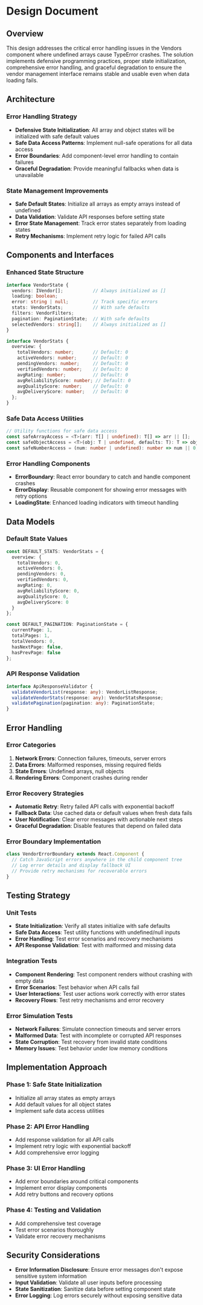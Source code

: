 # Design Document

## Overview

This design addresses the critical error handling issues in the Vendors component where undefined arrays cause TypeError crashes. The solution implements defensive programming practices, proper state initialization, comprehensive error handling, and graceful degradation to ensure the vendor management interface remains stable and usable even when data loading fails.

## Architecture

### Error Handling Strategy
- **Defensive State Initialization**: All array and object states will be initialized with safe default values
- **Safe Data Access Patterns**: Implement null-safe operations for all data access
- **Error Boundaries**: Add component-level error handling to contain failures
- **Graceful Degradation**: Provide meaningful fallbacks when data is unavailable

### State Management Improvements
- **Safe Default States**: Initialize all arrays as empty arrays instead of undefined
- **Data Validation**: Validate API responses before setting state
- **Error State Management**: Track error states separately from loading states
- **Retry Mechanisms**: Implement retry logic for failed API calls

## Components and Interfaces

### Enhanced State Structure
```typescript
interface VendorState {
  vendors: IVendor[];           // Always initialized as []
  loading: boolean;
  error: string | null;         // Track specific errors
  stats: VendorStats;           // With safe defaults
  filters: VendorFilters;
  pagination: PaginationState;  // With safe defaults
  selectedVendors: string[];    // Always initialized as []
}

interface VendorStats {
  overview: {
    totalVendors: number;       // Default: 0
    activeVendors: number;      // Default: 0
    pendingVendors: number;     // Default: 0
    verifiedVendors: number;    // Default: 0
    avgRating: number;          // Default: 0
    avgReliabilityScore: number; // Default: 0
    avgQualityScore: number;    // Default: 0
    avgDeliveryScore: number;   // Default: 0
  };
}
```

### Safe Data Access Utilities
```typescript
// Utility functions for safe data access
const safeArrayAccess = <T>(arr: T[] | undefined): T[] => arr || [];
const safeObjectAccess = <T>(obj: T | undefined, defaults: T): T => obj || defaults;
const safeNumberAccess = (num: number | undefined): number => num || 0;
```

### Error Handling Components
- **ErrorBoundary**: React error boundary to catch and handle component crashes
- **ErrorDisplay**: Reusable component for showing error messages with retry options
- **LoadingState**: Enhanced loading indicators with timeout handling

## Data Models

### Default State Values
```typescript
const DEFAULT_STATS: VendorStats = {
  overview: {
    totalVendors: 0,
    activeVendors: 0,
    pendingVendors: 0,
    verifiedVendors: 0,
    avgRating: 0,
    avgReliabilityScore: 0,
    avgQualityScore: 0,
    avgDeliveryScore: 0
  }
};

const DEFAULT_PAGINATION: PaginationState = {
  currentPage: 1,
  totalPages: 1,
  totalVendors: 0,
  hasNextPage: false,
  hasPrevPage: false
};
```

### API Response Validation
```typescript
interface ApiResponseValidator {
  validateVendorList(response: any): VendorListResponse;
  validateVendorStats(response: any): VendorStatsResponse;
  validatePagination(pagination: any): PaginationState;
}
```

## Error Handling

### Error Categories
1. **Network Errors**: Connection failures, timeouts, server errors
2. **Data Errors**: Malformed responses, missing required fields
3. **State Errors**: Undefined arrays, null objects
4. **Rendering Errors**: Component crashes during render

### Error Recovery Strategies
- **Automatic Retry**: Retry failed API calls with exponential backoff
- **Fallback Data**: Use cached data or default values when fresh data fails
- **User Notification**: Clear error messages with actionable next steps
- **Graceful Degradation**: Disable features that depend on failed data

### Error Boundary Implementation
```typescript
class VendorErrorBoundary extends React.Component {
  // Catch JavaScript errors anywhere in the child component tree
  // Log error details and display fallback UI
  // Provide retry mechanisms for recoverable errors
}
```

## Testing Strategy

### Unit Tests
- **State Initialization**: Verify all states initialize with safe defaults
- **Safe Data Access**: Test utility functions with undefined/null inputs
- **Error Handling**: Test error scenarios and recovery mechanisms
- **API Response Validation**: Test with malformed and missing data

### Integration Tests
- **Component Rendering**: Test component renders without crashing with empty data
- **Error Scenarios**: Test behavior when API calls fail
- **User Interactions**: Test user actions work correctly with error states
- **Recovery Flows**: Test retry mechanisms and error recovery

### Error Simulation Tests
- **Network Failures**: Simulate connection timeouts and server errors
- **Malformed Data**: Test with incomplete or corrupted API responses
- **State Corruption**: Test recovery from invalid state conditions
- **Memory Issues**: Test behavior under low memory conditions

## Implementation Approach

### Phase 1: Safe State Initialization
- Initialize all array states as empty arrays
- Add default values for all object states
- Implement safe data access utilities

### Phase 2: API Error Handling
- Add response validation for all API calls
- Implement retry logic with exponential backoff
- Add comprehensive error logging

### Phase 3: UI Error Handling
- Add error boundaries around critical components
- Implement error display components
- Add retry buttons and recovery options

### Phase 4: Testing and Validation
- Add comprehensive test coverage
- Test error scenarios thoroughly
- Validate error recovery mechanisms

## Security Considerations

- **Error Information Disclosure**: Ensure error messages don't expose sensitive system information
- **Input Validation**: Validate all user inputs before processing
- **State Sanitization**: Sanitize data before setting component state
- **Error Logging**: Log errors securely without exposing sensitive data